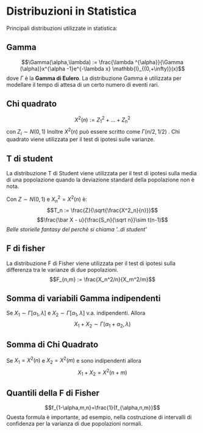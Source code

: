 # Distribuzioni in Statistica

Principali distribuzioni utilizzate in statistica:

## Gamma 

$$\Gamma(\alpha,\lambda) := \frac{\lambda ^{\alpha}}{\Gamma (\alpha)}x^{\alpha -1}e^{-\lambda x} \mathbb{I}_{(0,+\infty)}(x)$$
dove $\Gamma$ è la **Gamma di Eulero**. La distribuzione Gamma è utilizzata per modellare il tempo di attesa di un certo numero di eventi rari.

## Chi quadrato 
 $$X^2(n) := Z_1^2 + ... + Z_n^2$$ con $Z_i \sim N(0,1)$
 Inoltre $X^2(n)$ può essere scritto come $\Gamma(n/2,1/2)$ .
Chi quadrato viene utilizzata per il test di ipotesi sulle varianze. 

## T di student 

 La distribuzione T di Student viene utilizzata per il test di ipotesi sulla media di una popolazione quando la deviazione standard della popolazione non è nota. 
 
 Con $Z\sim N(0,1)$ e $X^2_n=X^2(n)$ è:
	$$T_n := \frac{Z}{\sqrt{\frac{X^2_n}{n}}}$$
  	$$\frac{\bar X - u}{\frac{S_n}{\sqrt n}}\sim t(n-1)$$
	*Belle storielle fantasy del perchè si chiama '..di student'*
	
## F di fisher

La distribuzione F di Fisher viene utilizzata per il test di ipotesi sulla differenza tra le varianze di due popolazioni.$$F_{n,m} := \frac{X_n^2/n}{X_m^2/m}$$
	
## Somma di variabili Gamma indipendenti 

Se $X_1 \sim \Gamma [\alpha _1 , \lambda]$ e $X_2 \sim \Gamma [\alpha _1 , \lambda]$ v.a. indipendenti. Allora 
$$X_1 + X_2 \sim \Gamma (\alpha_1 + \alpha_2 , \lambda)$$

## Somma di Chi Quadrato

Se $X_1=X^2(n)$ e $X_2=X^2(m)$ e sono indipendenti allora
$$X_1 + X_2 = X^2(n+m)$$

## Quantili della F di Fisher 

$$f_{1-\alpha,m,n}=\frac{1}{f_{\alpha,n,m}}$$
Questa formula è importante, ad esempio, nella costruzione di intervalli di confidenza per la varianza di due popolazioni normali.
